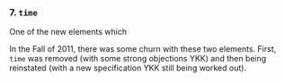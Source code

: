 ### 7. `time`

One of the new elements which 

In the Fall of 2011,
there was some churn with these two elements. First, `time` was removed 
(with some strong objections YKK) and then being reinstated (with a new 
specification YKK still being worked out).